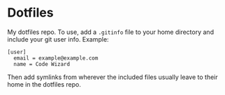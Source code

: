 # Dotfiles

My dotfiles repo. To use, add a `.gitinfo` file to your home directory and include your git user info. Example:

```
[user]
  email = example@example.com
  name = Code Wizard
```

Then add symlinks from wherever the included files usually leave to their home
in the dotfiles repo.
